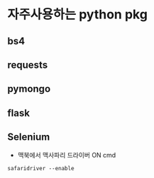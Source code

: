 # 자주사용하는 python pkg

## bs4

## requests

## pymongo

## flask

## Selenium
- 맥북에서 맥사파리 드라이버 ON cmd
```shell
safaridriver --enable
```
